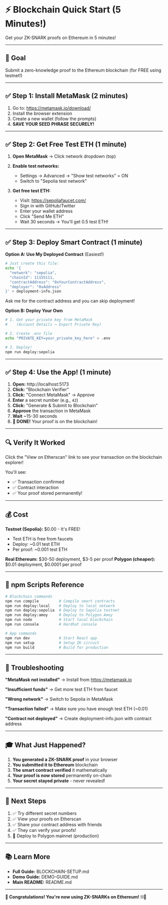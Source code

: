 # ⚡ Blockchain Quick Start (5 Minutes!)

Get your ZK-SNARK proofs on Ethereum in 5 minutes!

---

## 🎯 Goal

Submit a zero-knowledge proof to the Ethereum blockchain (for FREE using testnet!)

---

## ✅ Step 1: Install MetaMask (2 minutes)

1. Go to: https://metamask.io/download/
2. Install the browser extension
3. Create a new wallet (follow the prompts)
4. **SAVE YOUR SEED PHRASE SECURELY!**

---

## ✅ Step 2: Get Free Test ETH (1 minute)

1. **Open MetaMask** → Click network dropdown (top)
2. **Enable test networks:**

   - Settings → Advanced → "Show test networks" = ON
   - Switch to "Sepolia test network"

3. **Get free test ETH:**
   - Visit: https://sepoliafaucet.com/
   - Sign in with GitHub/Twitter
   - Enter your wallet address
   - Click "Send Me ETH"
   - Wait 30 seconds → You'll get 0.5 test ETH!

---

## ✅ Step 3: Deploy Smart Contract (1 minute)

**Option A: Use My Deployed Contract** (Easiest!)

```bash
# Just create this file:
echo '{
  "network": "sepolia",
  "chainId": 11155111,
  "contractAddress": "0xYourContractAddress",
  "deployer": "0xAddress"
}' > deployment-info.json
```

Ask me for the contract address and you can skip deployment!

**Option B: Deploy Your Own**

```bash
# 1. Get your private key from MetaMask
#    (Account Details → Export Private Key)

# 2. Create .env file
echo "PRIVATE_KEY=your_private_key_here" > .env

# 3. Deploy!
npm run deploy:sepolia
```

---

## ✅ Step 4: Use the App! (1 minute)

1. **Open:** http://localhost:5173
2. **Click:** "Blockchain Verifier"
3. **Click:** "Connect MetaMask" → Approve
4. **Enter** a secret number (e.g., `42`)
5. **Click:** "Generate & Submit to Blockchain"
6. **Approve** the transaction in MetaMask
7. **Wait** ~15-30 seconds
8. **🎉 DONE!** Your proof is on the blockchain!

---

## 🔍 Verify It Worked

Click the "View on Etherscan" link to see your transaction on the blockchain explorer!

You'll see:

- ✅ Transaction confirmed
- ✅ Contract interaction
- ✅ Your proof stored permanently!

---

## 💰 Cost

**Testnet (Sepolia):** $0.00 - It's FREE!

- Test ETH is free from faucets
- Deploy: ~0.01 test ETH
- Per proof: ~0.001 test ETH

**Real Ethereum:** $30-50 deployment, $3-5 per proof
**Polygon (cheaper):** $0.01 deployment, $0.0001 per proof

---

## 🚀 npm Scripts Reference

```bash
# Blockchain commands
npm run compile         # Compile smart contracts
npm run deploy:local    # Deploy to local network
npm run deploy:sepolia  # Deploy to Sepolia testnet
npm run deploy:amoy     # Deploy to Polygon Amoy
npm run node            # Start local blockchain
npm run console         # Hardhat console

# App commands
npm run dev             # Start React app
npm run setup           # Setup ZK circuit
npm run build           # Build for production
```

---

## 🐛 Troubleshooting

**"MetaMask not installed"**
→ Install from https://metamask.io

**"Insufficient funds"**
→ Get more test ETH from faucet

**"Wrong network"**
→ Switch to Sepolia in MetaMask

**"Transaction failed"**
→ Make sure you have enough test ETH (~0.01)

**"Contract not deployed"**
→ Create deployment-info.json with contract address

---

## 🎓 What Just Happened?

1. **You generated a ZK-SNARK proof** in your browser
2. **You submitted it to Ethereum** blockchain
3. **The smart contract verified** it mathematically
4. **Your proof is now stored** permanently on-chain
5. **Your secret stayed private** - never revealed!

---

## 🌟 Next Steps

1. ✅ Try different secret numbers
2. ✅ View your proofs on Etherscan
3. ✅ Share your contract address with friends
4. ✅ They can verify your proofs!
5. 🚀 Deploy to Polygon mainnet (production)

---

## 📚 Learn More

- **Full Guide:** BLOCKCHAIN-SETUP.md
- **Demo Guide:** DEMO-GUIDE.md
- **Main README:** README.md

---

**🎉 Congratulations! You're now using ZK-SNARKs on Ethereum!** ⛓️🔐
